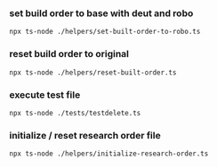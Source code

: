 ### set build order to base with deut and robo
`npx ts-node ./helpers/set-built-order-to-robo.ts`

### reset build order to original
`npx ts-node ./helpers/reset-built-order.ts`

### execute test file
`npx ts-node ./tests/testdelete.ts`

### initialize / reset research order file
`npx ts-node ./helpers/initialize-research-order.ts`
